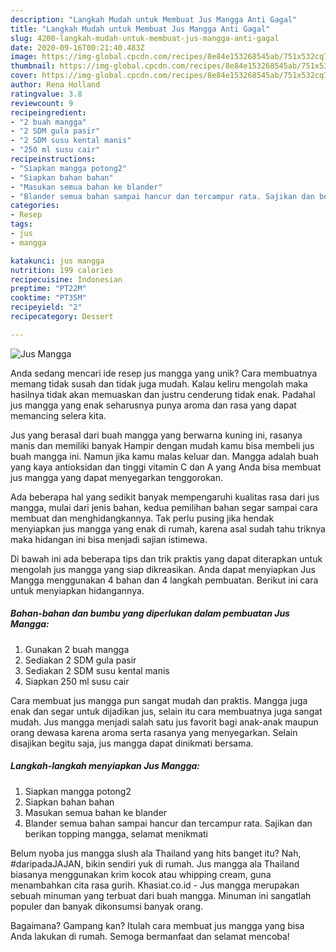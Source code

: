```yaml
---
description: "Langkah Mudah untuk Membuat Jus Mangga Anti Gagal"
title: "Langkah Mudah untuk Membuat Jus Mangga Anti Gagal"
slug: 4200-langkah-mudah-untuk-membuat-jus-mangga-anti-gagal
date: 2020-09-16T00:21:40.483Z
image: https://img-global.cpcdn.com/recipes/8e84e153268545ab/751x532cq70/jus-mangga-foto-resep-utama.jpg
thumbnail: https://img-global.cpcdn.com/recipes/8e84e153268545ab/751x532cq70/jus-mangga-foto-resep-utama.jpg
cover: https://img-global.cpcdn.com/recipes/8e84e153268545ab/751x532cq70/jus-mangga-foto-resep-utama.jpg
author: Rena Holland
ratingvalue: 3.8
reviewcount: 9
recipeingredient:
- "2 buah mangga"
- "2 SDM gula pasir"
- "2 SDM susu kental manis"
- "250 ml susu cair"
recipeinstructions:
- "Siapkan mangga potong2"
- "Siapkan bahan bahan"
- "Masukan semua bahan ke blander"
- "Blander semua bahan sampai hancur dan tercampur rata. Sajikan dan berikan topping mangga, selamat menikmati"
categories:
- Resep
tags:
- jus
- mangga

katakunci: jus mangga 
nutrition: 199 calories
recipecuisine: Indonesian
preptime: "PT22M"
cooktime: "PT35M"
recipeyield: "2"
recipecategory: Dessert

---
```



![Jus Mangga](https://img-global.cpcdn.com/recipes/8e84e153268545ab/751x532cq70/jus-mangga-foto-resep-utama.jpg)

Anda sedang mencari ide resep jus mangga yang unik? Cara membuatnya memang tidak susah dan tidak juga mudah. Kalau keliru mengolah maka hasilnya tidak akan memuaskan dan justru cenderung tidak enak. Padahal jus mangga yang enak seharusnya punya aroma dan rasa yang dapat memancing selera kita.

Jus yang berasal dari buah mangga yang berwarna kuning ini, rasanya manis dan memiliki banyak Hampir dengan mudah kamu bisa membeli jus buah mangga ini. Namun jika kamu malas keluar dan. Mangga adalah buah yang kaya antioksidan dan tinggi vitamin C dan A yang Anda bisa membuat jus mangga yang dapat menyegarkan tenggorokan.

Ada beberapa hal yang sedikit banyak mempengaruhi kualitas rasa dari jus mangga, mulai dari jenis bahan, kedua pemilihan bahan segar sampai cara membuat dan menghidangkannya. Tak perlu pusing jika hendak menyiapkan jus mangga yang enak di rumah, karena asal sudah tahu triknya maka hidangan ini bisa menjadi sajian istimewa.


Di bawah ini ada beberapa tips dan trik praktis yang dapat diterapkan untuk mengolah jus mangga yang siap dikreasikan. Anda dapat menyiapkan Jus Mangga menggunakan 4 bahan dan 4 langkah pembuatan. Berikut ini cara untuk menyiapkan hidangannya.

<!--inarticleads1-->

##### Bahan-bahan dan bumbu yang diperlukan dalam pembuatan Jus Mangga:

1. Gunakan 2 buah mangga
1. Sediakan 2 SDM gula pasir
1. Sediakan 2 SDM susu kental manis
1. Siapkan 250 ml susu cair


Cara membuat jus mangga pun sangat mudah dan praktis. Mangga juga enak dan segar untuk dijadikan jus, selain itu cara membuatnya juga sangat mudah. Jus mangga menjadi salah satu jus favorit bagi anak-anak maupun orang dewasa karena aroma serta rasanya yang menyegarkan. Selain disajikan begitu saja, jus mangga dapat dinikmati bersama. 

<!--inarticleads2-->

##### Langkah-langkah menyiapkan Jus Mangga:

1. Siapkan mangga potong2
1. Siapkan bahan bahan
1. Masukan semua bahan ke blander
1. Blander semua bahan sampai hancur dan tercampur rata. Sajikan dan berikan topping mangga, selamat menikmati


Belum nyoba jus mangga slush ala Thailand yang hits banget itu? Nah, #daripadaJAJAN, bikin sendiri yuk di rumah. Jus mangga ala Thailand biasanya menggunakan krim kocok atau whipping cream, guna menambahkan cita rasa gurih. Khasiat.co.id - Jus mangga merupakan sebuah minuman yang terbuat dari buah mangga. Minuman ini sangatlah populer dan banyak dikonsumsi banyak orang. 

Bagaimana? Gampang kan? Itulah cara membuat jus mangga yang bisa Anda lakukan di rumah. Semoga bermanfaat dan selamat mencoba!
